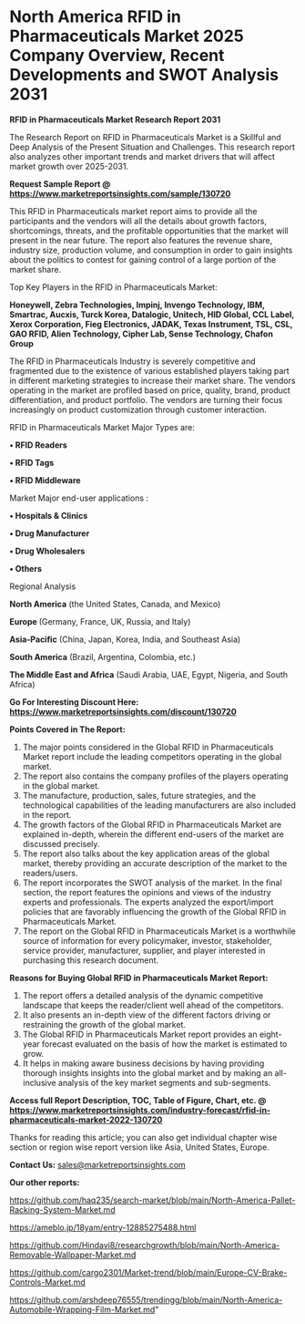 # North America RFID in Pharmaceuticals Market 2025 Company Overview, Recent Developments and SWOT Analysis 2031

<strong>RFID in Pharmaceuticals Market Research Report 2031</strong>

The Research Report on RFID in Pharmaceuticals Market is a Skillful and Deep Analysis of the Present Situation and Challenges. This research report also analyzes other important trends and market drivers that will affect market growth over 2025-2031.

<strong>Request Sample Report @ <a href=https://www.marketreportsinsights.com/sample/130720>https://www.marketreportsinsights.com/sample/130720</a></strong>

This RFID in Pharmaceuticals market report aims to provide all the participants and the vendors will all the details about growth factors, shortcomings, threats, and the profitable opportunities that the market will present in the near future. The report also features the revenue share, industry size, production volume, and consumption in order to gain insights about the politics to contest for gaining control of a large portion of the market share.

Top Key Players in the RFID in Pharmaceuticals Market:

<strong>Honeywell, Zebra Technologies, Impinj, Invengo Technology, IBM, Smartrac, Aucxis, Turck Korea, Datalogic, Unitech, HID Global, CCL Label, Xerox Corporation, Fieg Electronics, JADAK, Texas Instrument, TSL, CSL, GAO RFID, Alien Technology, Cipher Lab, Sense Technology, Chafon Group</strong>

The RFID in Pharmaceuticals Industry is severely competitive and fragmented due to the existence of various established players taking part in different marketing strategies to increase their market share. The vendors operating in the market are profiled based on price, quality, brand, product differentiation, and product portfolio. The vendors are turning their focus increasingly on product customization through customer interaction.

RFID in Pharmaceuticals Market Major Types are:

<strong>• RFID Readers

• RFID Tags

• RFID Middleware</strong>

Market Major end-user applications :

<strong>• Hospitals & Clinics

• Drug Manufacturer

• Drug Wholesalers

• Others</strong>

Regional Analysis

</u><strong><b>North America</b></strong> (the United States, Canada, and Mexico)

<strong><b>Europe </b></strong>(Germany, France, UK, Russia, and Italy)

<strong><b>Asia-Pacific</b></strong> (China, Japan, Korea, India, and Southeast Asia)

<strong><b>South America</b></strong> (Brazil, Argentina, Colombia, etc.)

<strong><b>The Middle East and Africa</b></strong> (Saudi Arabia, UAE, Egypt, Nigeria, and South Africa)

<strong>Go For Interesting Discount Here: <a href=https://www.marketreportsinsights.com/discount/130720>https://www.marketreportsinsights.com/discount/130720</a></strong>

<strong>Points Covered in The Report:</strong>
<ol>
  <li>The major points considered in the Global RFID in Pharmaceuticals Market report include the leading competitors operating in the global market.</li>
  <li>The report also contains the company profiles of the players operating in the global market.</li>
  <li>The manufacture, production, sales, future strategies, and the technological capabilities of the leading manufacturers are also included in the report.</li>
  <li>The growth factors of the Global RFID in Pharmaceuticals Market are explained in-depth, wherein the different end-users of the market are discussed precisely.</li>
  <li>The report also talks about the key application areas of the global market, thereby providing an accurate description of the market to the readers/users.</li>
  <li>The report incorporates the SWOT analysis of the market. In the final section, the report features the opinions and views of the industry experts and professionals. The experts analyzed the export/import policies that are favorably influencing the growth of the Global RFID in Pharmaceuticals Market.</li>
  <li>The report on the Global RFID in Pharmaceuticals Market is a worthwhile source of information for every policymaker, investor, stakeholder, service provider, manufacturer, supplier, and player interested in purchasing this research document.</li>
</ol>
<strong>Reasons for Buying Global RFID in Pharmaceuticals Market Report:</strong>

<ol>
  <li>The report offers a detailed analysis of the dynamic competitive landscape that keeps the reader/client well ahead of the competitors.</li>
  <li>It also presents an in-depth view of the different factors driving or restraining the growth of the global market.</li>
  <li>The Global RFID in Pharmaceuticals Market report provides an eight-year forecast evaluated on the basis of how the market is estimated to grow.</li>
  <li>It helps in making aware business decisions by having providing thorough insights insights into the global market and by making an all-inclusive analysis of the key market segments and sub-segments.</li>
</ol>
<strong>Access full Report Description, TOC, Table of Figure, Chart, etc. @ <a href=https://www.marketreportsinsights.com/industry-forecast/rfid-in-pharmaceuticals-market-2022-130720>https://www.marketreportsinsights.com/industry-forecast/rfid-in-pharmaceuticals-market-2022-130720</a></strong>


Thanks for reading this article; you can also get individual chapter wise section or region wise report version like Asia, United States, Europe.

<strong>Contact Us:</strong>
sales@marketreportsinsights.com

<strong>Our other reports:</strong>

<a href=https://github.com/haq235/search-market/blob/main/North-America-Pallet-Racking-System-Market.md>https://github.com/haq235/search-market/blob/main/North-America-Pallet-Racking-System-Market.md</a>

<a href=https://ameblo.jp/18yam/entry-12885275488.html>https://ameblo.jp/18yam/entry-12885275488.html</a>

<a href=https://github.com/Hindavi8/researchgrowth/blob/main/North-America-Removable-Wallpaper-Market.md>https://github.com/Hindavi8/researchgrowth/blob/main/North-America-Removable-Wallpaper-Market.md</a>

<a href=https://github.com/cargo2301/Market-trend/blob/main/Europe-CV-Brake-Controls-Market.md>https://github.com/cargo2301/Market-trend/blob/main/Europe-CV-Brake-Controls-Market.md</a>

<a href=https://github.com/arshdeep76555/trendingg/blob/main/North-America-Automobile-Wrapping-Film-Market.md>https://github.com/arshdeep76555/trendingg/blob/main/North-America-Automobile-Wrapping-Film-Market.md</a>"

